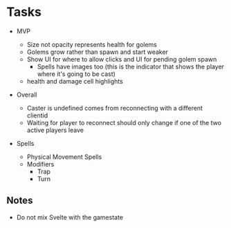 # Tasks

- MVP

  - Size not opacity represents health for golems
  - Golems grow rather than spawn and start weaker
  - Show UI for where to allow clicks and UI for pending golem spawn
    - Spells have images too (this is the indicator that shows the player where it's going to be cast)
  - health and damage cell highlights

- Overall

  - Caster is undefined comes from reconnecting with a different clientid
  - Waiting for player to reconnect should only change if one of the two active players leave

- Spells
  - Physical Movement Spells
  - Modifiers
    - Trap
    - Turn

## Notes

- Do not mix Svelte with the gamestate
